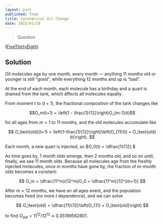 ```yaml
---
layout: post
published: True
title: Calendrical Oil Change
date: 2022/01/29
---
```


>Question

<!--more-->

([FiveThirtyEight](https://fivethirtyeight.com/features/can-you-tune-up-the-truck/))

## Solution

Oil molecules age by one month, every month — anything 11 months old or younger is still "good", while everything 12 months and up is "bad". 

<!-- We can use thirteen variables $\{O_0, \ldots, O_{11}, O_\text{old}$ to track the composition of the tank, one for each viable month and a bucket for all the bad stuff.  -->

At the end of each month, each molecule has a birthday and a quart is drained from the tank, which affects all molecules equally.

From moment $t$ to $(t+1),$ the fractional composition of the tank changes like

$$O_m(t+1) = \left(1 - \frac{1}{12}\right)O_{m-1}(t)$$ 

for all ages from $m=1$ to $11$ months, and the old molecules accumulate like 

$$ O_\text{old}(t+1) = \left(1-\frac{1}{12}\right)\left(O_{11}(t) + O_\text{old}(t)\right). $$

Each month, a new quart is injected, so $O_0(t) = \dfrac{1}{12}.$

As time goes by, 1 month olds emerge, then 2 months old, and so on until, finally, we see 11 month olds. Because all molecules age from the freshly injected molecules, once $m$ months have gone by, the fraction of $m$-month olds becomes a constant:

$$ O_m = \dfrac{11^m}{12^m}O_0 = \dfrac{11^m}{12^{m+1}} $$

After $m = 12$ months, we have an all ages event, and the population becomes fixed (no more $t$ dependence), and we can solve

$$ O_\text{old} = \dfrac{11}{12}\left(O_{11} + O_\text{old}\right) $$

to find $O_\text{old} = 11^{12}/12^{12} \approx 0.35199562801.$





<!-- $$
O_0 \overbrace{\longrightarrow}^{(1-\frac{1}{12})} O_1 \overbrace{\longrightarrow}^{(1-\frac{1}{12})} O_2 \overbrace{\longrightarrow}^{(1-\frac{1}{12})} \ldots 
$$

Putting this together, we get 

$$
\begin{align}
O_1(t+1) &= \left(1-\frac{1}{12}\right) O_0(t) \\
O_2(t+1) &= \left(1-\frac{1}{12}\right) O_1(t) \\
&\vdots \\
O_{11}(t+1) &= \left(1-\frac{1}{12}\right) O_{10}(t) \\
O_\text{old}(t+1) &= \left(1-\frac{1}{12}\right) (O_{11}(t) + O_\text{old}(t)
$$ -->










<br>

